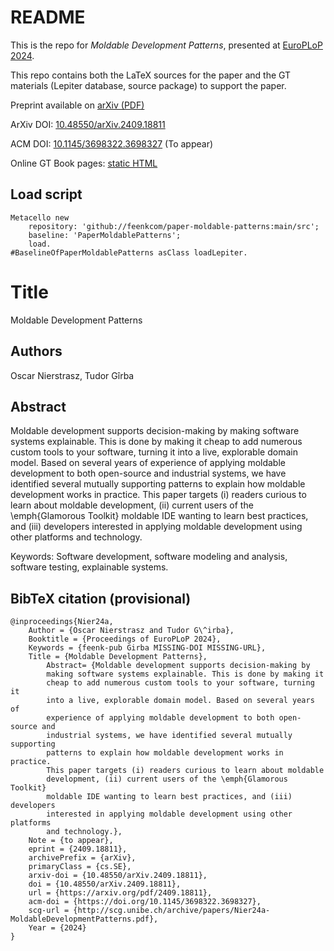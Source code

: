 # README

This is the repo for *Moldable Development Patterns*, presented at [EuroPLoP 2024](https://www.europlop.net).

This repo contains both the LaTeX sources for the paper and the GT materials (Lepiter database, source package) to  support the paper.

Preprint available on [arXiv (PDF)](https://arxiv.org/pdf/2409.18811)

ArXiv DOI: [10.48550/arXiv.2409.18811](https://doi.org/10.48550/arXiv.2409.18811)

ACM DOI: [10.1145/3698322.3698327](https://doi.org/10.1145/3698322.3698327) (To appear)

Online GT Book pages: [static HTML](https://book.gtoolkit.com/moldable-development-patterns-vuflnrgp5r5o4m1szatoo4e2)

## Load script
```
Metacello new
	repository: 'github://feenkcom/paper-moldable-patterns:main/src';
	baseline: 'PaperMoldablePatterns';
	load.
#BaselineOfPaperMoldablePatterns asClass loadLepiter.
```

# Title

Moldable Development Patterns

## Authors

Oscar Nierstrasz, Tudor Gîrba

## Abstract

Moldable development supports decision-making by making software systems explainable. This is done by making it cheap to add numerous custom tools to your software, turning it into a live, explorable domain model. Based on several years of experience of applying moldable development to both open-source and industrial systems, we have identified several mutually supporting patterns to explain how moldable development works in practice.
This paper targets (i) readers curious to learn about moldable development, (ii) current users of the \emph{Glamorous Toolkit} moldable IDE wanting to learn best practices, and (iii) developers interested in applying moldable development using other platforms and technology.

Keywords:
Software development, software modeling and analysis, software testing, explainable systems.

## BibTeX citation (provisional)

```
@inproceedings{Nier24a,
	Author = {Oscar Nierstrasz and Tudor G\^irba},
	Booktitle = {Proceedings of EuroPLoP 2024},
	Keywords = {feenk-pub Girba MISSING-DOI MISSING-URL},
	Title = {Moldable Development Patterns},
		Abstract= {Moldable development supports decision-making by
		making software systems explainable. This is done by making it
		cheap to add numerous custom tools to your software, turning it
		into a live, explorable domain model. Based on several years of
		experience of applying moldable development to both open-source and
		industrial systems, we have identified several mutually supporting
		patterns to explain how moldable development works in practice.
		This paper targets (i) readers curious to learn about moldable
		development, (ii) current users of the \emph{Glamorous Toolkit}
		moldable IDE wanting to learn best practices, and (iii) developers
		interested in applying moldable development using other platforms
		and technology.},
	Note = {to appear},
	eprint = {2409.18811},
	archivePrefix = {arXiv},
	primaryClass = {cs.SE},
	arxiv-doi = {10.48550/arXiv.2409.18811},
	doi = {10.48550/arXiv.2409.18811},
	url = {https://arxiv.org/pdf/2409.18811},
	acm-doi = {https://doi.org/10.1145/3698322.3698327},
	scg-url = {http://scg.unibe.ch/archive/papers/Nier24a-MoldableDevelopmentPatterns.pdf},
	Year = {2024}
}
```